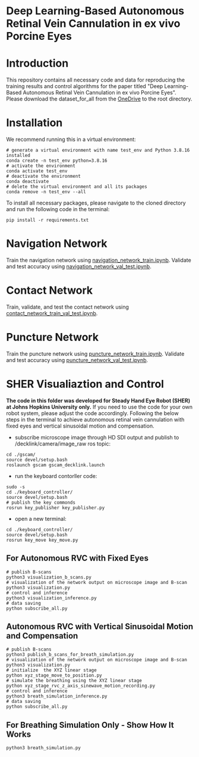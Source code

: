 # Deep Learning-Based Autonomous Retinal Vein Cannulation in ex vivo Porcine Eyes
# Introduction
This repository contains all necessary code and data for reproducing the training results and control algorithms for the paper titled "Deep Learning-Based Autonomous Retinal Vein Cannulation in ex vivo Porcine Eyes". Please download the dataset_for_all from the [OneDrive](https://livejohnshopkins-my.sharepoint.com/:u:/g/personal/pzhang24_jh_edu/EWAFqFn2MxxNixvxJ3GuBnoBuukORTDbnfWcCOmLmIoQ_Q?e=rbJPwk) to the root directory. 

# Installation
We recommend running this in a virtual environment:
```
# generate a virtual environment with name test_env and Python 3.8.16 installed
conda create -n test_env python=3.8.16
# activate the environment
conda activate test_env
# deactivate the environment
conda deactivate
# delete the virtual environment and all its packages
conda remove -n test_env --all
```
To install all necessary packages, please navigate to the cloned directory and run the following code in the terminal:
```
pip install -r requirements.txt
```

# Navigation Network
Train the navigation network using [navigation_network_train.ipynb](https://github.com/zpy318/DL_Based_Autonomous_RVC/blob/main/navigation_network/navigation_network_train.ipynb). Validate and test accuracy using [navigation_network_val_test.ipynb](https://github.com/zpy318/DL_Based_Autonomous_RVC/blob/main/navigation_network/navigation_network_val_test.ipynb).

# Contact Network
Train, validate, and test the contact network using [contact_network_train_val_test.ipynb](https://github.com/zpy318/DL_Based_Autonomous_RVC/blob/main/contact_network/contact_network_train_val_test.ipynb).

# Puncture Network
Train the puncture network using [puncture_network_train.ipynb](https://github.com/zpy318/DL_Based_Autonomous_RVC/blob/main/puncture_network/puncture_network_train.ipynb). Validate and test accuracy using [puncture_network_val_test.ipynb](https://github.com/zpy318/DL_Based_Autonomous_RVC/blob/main/puncture_network/puncture_network_val_test.ipynb).

# SHER Visualiaztion and Control
**The code in this folder was developed for Steady Hand Eye Robot (SHER) at Johns Hopkins University only.** If you need to use the code for your own robot system, please adjust the code accordingly. Following the below steps in the terminal to achieve autonomous retinal vein cannulation with fixed eyes and vertical sinusoidal motion and compensation.

* subscribe microscope image through HD SDI output and publish to /decklink/camera/image_raw ros topic:
```
cd ./gscam/
source devel/setup.bash
roslaunch gscam gscam_decklink.launch
```

* run the keyboard contorller code:
```
sudo -s
cd ./keyboard_controller/
source devel/setup.bash
# publish the key commonds
rosrun key_publisher key_publisher.py
```
* open a new terminal:
```
cd ./keyboard_controller/
source devel/setup.bash
rosrun key_move key_move.py 
```

## For Autonomous RVC with Fixed Eyes
```
# publish B-scans
python3 visualization_b_scans.py 
# visualization of the network output on microscope image and B-scan
python3 visualization.py
# control and inference
python3 visualization_inference.py
# data saving
python subscribe_all.py
```

## Autonomous RVC with Vertical Sinusoidal Motion and Compensation
```
# publish B-scans
python3 publish_b_scans_for_breath_simulation.py
# visualization of the network output on microscope image and B-scan
python3 visualization.py
# initialize  the XYZ linear stage
python xyz_stage_move_to_position.py
# simulate the breathing using the XYZ linear stage
python xyz_stage_rvc_z_axis_sinewave_motion_recording.py
# control and inference
python3 breath_simulation_inference.py
# data saving
python subscribe_all.py
```

## For Breathing Simulation Only - Show How It Works
```
python3 breath_simulation.py 
```
